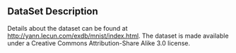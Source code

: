 ## DataSet Description

Details about the dataset can be found at http://yann.lecun.com/exdb/mnist/index.html. The dataset is made available under a Creative Commons Attribution-Share Alike 3.0 license.

